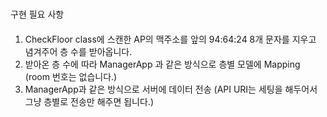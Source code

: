 #
구현 필요 사항

####
1. CheckFloor class에 스캔한 AP의 맥주소를 앞의 94:64:24 8개 문자를 지우고 념겨주어 층 수를 받아옵니다.
2. 받아온 층 수에 따라 ManagerApp 과 같은 방식으로 층별 모델에 Mapping (room 번호는 없습니다.)
3. ManagerApp과 같은 방식으로 서버에 데이터 전송 (API URI는 세팅을 해두어서 그냥 층별로 전송만 해주면 됩니다.)
